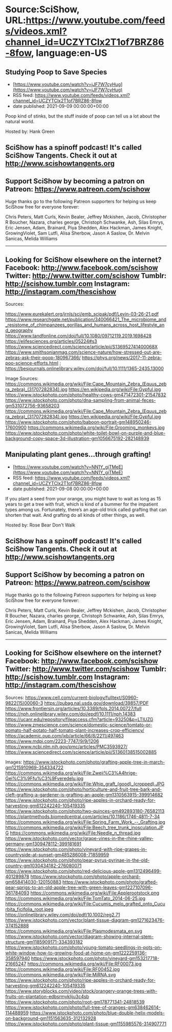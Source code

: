 # Source:SciShow, URL:https://www.youtube.com/feeds/videos.xml?channel_id=UCZYTClx2T1of7BRZ86-8fow, language:en-US

## Studying Poop to Save Species
 - [https://www.youtube.com/watch?v=jJF7W7cyHug](https://www.youtube.com/watch?v=jJF7W7cyHug)
 - RSS feed: https://www.youtube.com/feeds/videos.xml?channel_id=UCZYTClx2T1of7BRZ86-8fow
 - date published: 2021-09-09 00:00:00+00:00

Poop kind of stinks, but the stuff inside of poop can tell us a lot about the natural world.

Hosted by: Hank Green

SciShow has a spinoff podcast! It's called SciShow Tangents. Check it out at http://www.scishowtangents.org
----------
Support SciShow by becoming a patron on Patreon: https://www.patreon.com/scishow
----------
Huge thanks go to the following Patreon supporters for helping us keep SciShow free for everyone forever:

Chris Peters, Matt Curls, Kevin Bealer, Jeffrey Mckishen, Jacob, Christopher R Boucher, Nazara, charles george, Christoph Schwanke, Ash, Silas Emrys, Eric Jensen, Adam, Brainard, Piya Shedden, Alex Hackman, James Knight, GrowingViolet, Sam Lutfi, Alisa Sherbow, Jason A Saslow, Dr. Melvin Sanicas, Melida Williams

----------
Looking for SciShow elsewhere on the internet?
Facebook: http://www.facebook.com/scishow
Twitter: http://www.twitter.com/scishow
Tumblr: http://scishow.tumblr.com
Instagram: http://instagram.com/thescishow
----------
Sources:

https://www.eurekalert.org/jrnls/sci/emb_scipak/pdf/Levin-03-26-21.pdf
https://www.researchgate.net/publication/340066421_The_microbiome_and_resistome_of_chimpanzees_gorillas_and_humans_across_host_lifestyle_and_geography
https://www.tandfonline.com/doi/full/10.1080/09712119.2019.1698428
https://elifesciences.org/articles/05224#s3
https://www.sciencedirect.com/science/article/pii/S136952741400068X
https://www.smithsonianmag.com/science-nature/how-stressed-out-are-zebras-ask-their-poop-180967366/
https://phys.org/news/2017-11-zebra-poo-science-efforts.html ; https://besjournals.onlinelibrary.wiley.com/doi/full/10.1111/1365-2435.13000 


Image Sources:
https://commons.wikimedia.org/wiki/File:Cape_Mountain_Zebra_(Equus_zebra_zebra)_(31707282834).jpg
https://en.wikipedia.org/wiki/File:Gypful.jpg
https://www.istockphoto.com/photo/healthy-cows-gm471472301-21547832
https://www.istockphoto.com/photo/dna-sampling-from-animal-feces-gm531072756-93658203
https://commons.wikimedia.org/wiki/File:Cape_Mountain_Zebra_(Equus_zebra_zebra)_(31707282834).jpg
https://en.wikipedia.org/wiki/File:Gypful.jpg
https://www.istockphoto.com/photo/baboon-portrait-gm148950246-17600900
https://commons.wikimedia.org/wiki/File:Grooming_monkeys.jpg
https://www.istockphoto.com/photo/white-toilet-bowl-on-purple-and-blue-background-copy-space-3d-illustration-gm1056675192-282148939

## Manipulating plant genes...through grafting!
 - [https://www.youtube.com/watch?v=NN1Y_giTMeE](https://www.youtube.com/watch?v=NN1Y_giTMeE)
 - RSS feed: https://www.youtube.com/feeds/videos.xml?channel_id=UCZYTClx2T1of7BRZ86-8fow
 - date published: 2021-09-08 00:00:00+00:00

If you plant a seed from your orange, you might have to wait as long as 15 years to get a tree with fruit, which is kind of a bummer for the impatient types among us. Fortunately, there’s an age-old trick called grafting that can shorten that wait. And grafting do all kinds of other things, as well.

Hosted by: Rose Bear Don't Walk

SciShow has a spinoff podcast! It's called SciShow Tangents. Check it out at http://www.scishowtangents.org
----------
Support SciShow by becoming a patron on Patreon: https://www.patreon.com/scishow
----------
Huge thanks go to the following Patreon supporters for helping us keep SciShow free for everyone forever:

Chris Peters, Matt Curls, Kevin Bealer, Jeffrey Mckishen, Jacob, Christopher R Boucher, Nazara, charles george, Christoph Schwanke, Ash, Silas Emrys, Eric Jensen, Adam, Brainard, Piya Shedden, Alex Hackman, James Knight, GrowingViolet, Sam Lutfi, Alisa Sherbow, Jason A Saslow, Dr. Melvin Sanicas, Melida Williams

----------
Looking for SciShow elsewhere on the internet?
Facebook: http://www.facebook.com/scishow
Twitter: http://www.twitter.com/scishow
Tumblr: http://scishow.tumblr.com
Instagram: http://instagram.com/thescishow
----------
Sources:
https://www.cell.com/current-biology/fulltext/S0960-9822(15)00060-3
 https://pubag.nal.usda.gov/download/39857/PDF 
https://www.frontiersin.org/articles/10.3389/fpls.2014.00727/full 
 https://nph.onlinelibrary.wiley.com/doi/epdf/10.1111/nph.14383
 https://ucanr.edu/repository/fileaccess.cfm?article=93250&p=LTIUZG
https://www.zmescience.com/science/domestic-science/tomtato-or-pomato-half-potato-half-tomato-plant-increases-crop-efficiency/
 https://academic.oup.com/jxb/article/66/8/2211/497463
 https://www.mdpi.com/2223-7747/9/9/1206
 https://www.ncbi.nlm.nih.gov/pmc/articles/PMC3593927/
https://www.sciencedirect.com/science/article/pii/S1360138515002885 

Images:
https://www.istockphoto.com/photo/grafting-apple-tree-in-march-gm1215910969-354334722
https://commons.wikimedia.org/wiki/File:Zweij%C3%A4hrige-Gei%C3%9Ffu%C3%9Fveredelu.jpg
https://commons.wikimedia.org/wiki/File:Whip_graft_(good)_(cropped).JPG
https://www.istockphoto.com/photo/horticulture-and-fruit-tree-bark-and-cleft-grafting-a-gardener-is-grafting-an-apple-gm1310563915-399914682
https://www.istockphoto.com/photo/ripe-apples-in-orchard-ready-for-harvesting-gm612242240-105419335
https://www.istockphoto.com/photo/two-quinces-gm492893180-76582113
https://plantmethods.biomedcentral.com/articles/10.1186/1746-4811-7-34
https://commons.wikimedia.org/wiki/File:Spring_Farm_Work_--_Grafting.jpg
https://commons.wikimedia.org/wiki/File:Beech_tree_trunk_inosculation.JPG
https://commons.wikimedia.org/wiki/File:Needle_n_thread.jpg
https://www.istockphoto.com/vector/grape-vines-in-the-rhine-valley-germany-gm1309478112-399181691
https://www.istockphoto.com/photo/vineyard-with-ripe-grapes-in-countryside-at-sunset-gm485286008-71859959
https://www.istockphoto.com/photo/pear-pyrus-pyrinae-in-the-old-country-gm1030434182-276080071
https://www.istockphoto.com/photo/red-delicious-apple-gm1312496499-401289878
https://www.istockphoto.com/photo/apple-orchard-gm658414030-120150883
https://www.istockphoto.com/photo/grafted-pear-sprigs-to-an-old-apple-tree-with-green-leaves-gm1227107096-361784093
https://commons.wikimedia.org/wiki/File:Applerootstock.png
https://commons.wikimedia.org/wiki/File:TomTato_2014-06-25.jpg
https://commons.wikimedia.org/wiki/File:Cucumis_melo_grafted_onto_Cucurbita_ficifolia_root.jpeg
https://onlinelibrary.wiley.com/doi/pdf/10.1002/reg2.71
https://www.istockphoto.com/vector/plant-tissue-diagram-gm1271623476-374152888
https://commons.wikimedia.org/wiki/File:Plasmodesmata_en.svg
https://www.istockphoto.com/vector/diagram-showing-internal-stem-structure-gm1185909171-334393182
https://www.istockphoto.com/photo/young-tomato-seedlings-in-pots-on-white-window-how-to-growing-food-at-home-on-gm1222259136-358597940
https://www.istockphoto.com/photo/vineyard-gm153217718-21665247
https://commons.wikimedia.org/wiki/File:RF00073.jpg
https://commons.wikimedia.org/wiki/File:RF00452.jpg
https://commons.wikimedia.org/wiki/File:MiRNA.svg
https://www.istockphoto.com/photo/ripe-apples-in-orchard-ready-for-harvesting-gm612242240-105419335
https://www.storyblocks.com/video/stock/orangery-orange-trees-with-fruits-on-plantation-edbsrmykliju3c4sb
https://www.istockphoto.com/photo/root-gm178771341-24818539
https://www.istockphoto.com/photo/full-tree-of-oranges-gm638462614-114488959
https://www.istockphoto.com/photo/blue-double-helix-models-on-background-gm1151563635-312132928
https://www.istockphoto.com/photo/plant-tissue-gm1155985576-314907771

